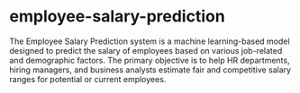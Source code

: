 # employee-salary-prediction
The Employee Salary Prediction system is a machine learning-based model designed to predict the salary of employees based on various job-related and demographic factors. The primary objective is to help HR departments, hiring managers, and business analysts estimate fair and competitive salary ranges for potential or current employees.
